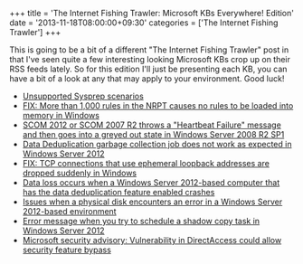 +++
title = 'The Internet Fishing Trawler: Microsoft KBs Everywhere! Edition'
date = '2013-11-18T08:00:00+09:30'
categories = ['The Internet Fishing Trawler']
+++

This is going to be a bit of a different "The Internet Fishing
Trawler" post in that I've seen quite a few interesting looking
Microsoft KBs crop up on their RSS feeds lately. So for this edition
I'll just be presenting each KB, you can have a bit of a look at any
that may apply to your environment. Good luck!

* [Unsupported Sysprep scenarios](https://support.microsoft.com/kb/828287)
* [FIX: More than 1,000 rules in the NRPT causes no rules to be loaded into memory in Windows](http://support.microsoft.com/kb/2885974)
* [SCOM 2012 or SCOM 2007 R2 throws a "Heartbeat Failure" message and then goes into a greyed out state in Windows Server 2008 R2 SP1](http://support.microsoft.com/kb/2878378)
* [Data Deduplication garbage collection job does not work as expected in Windows Server 2012](http://support.microsoft.com/kb/2897997)
* [FIX: TCP connections that use ephemeral loopback addresses are dropped suddenly in Windows](http://support.microsoft.com/kb/2897602)
* [Data loss occurs when a Windows Server 2012-based computer that has the data deduplication feature enabled crashes](http://support.microsoft.com/kb/2897097)
* [Issues when a physical disk encounters an error in a Windows Server 2012-based environment](http://support.microsoft.com/kb/2896650)
* [Error message when you try to schedule a shadow copy task in Windows Server 2012](https://support.microsoft.com/kb/2894464)
* [Microsoft security advisory: Vulnerability in DirectAccess could allow security feature bypass](http://support.microsoft.com/kb/2862152)
